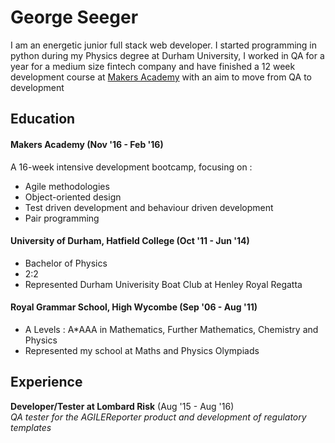 # George Seeger

I am an energetic junior full stack web developer. I started programming in python during my Physics degree at Durham University, I worked in QA for a year for a medium size fintech company and have finished a 12 week development course at [Makers Academy](https://github.com/makersacademy) with an aim to move from QA to development


## Education

#### Makers Academy (Nov '16 - Feb '16)

A 16-week intensive development bootcamp, focusing on :

- Agile methodologies
- Object-oriented design
- Test driven development and behaviour driven development
- Pair programming

#### University of Durham, Hatfield College  (Oct '11 - Jun '14)

- Bachelor of Physics
- 2:2
- Represented Durham Univerisity Boat Club at Henley Royal Regatta

#### Royal Grammar School, High Wycombe (Sep '06 - Aug '11)

- A Levels : A*AAA in Mathematics, Further Mathematics, Chemistry and Physics
- Represented my school at Maths and Physics Olympiads

## Experience

**Developer/Tester at Lombard Risk** (Aug '15 - Aug '16)    
*QA tester for the AGILEReporter product and development of regulatory templates*  
